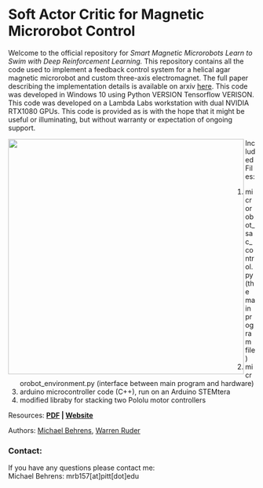 # Soft Actor Critic for Magnetic Microrobot Control


Welcome to the official repository for _Smart Magnetic Microrobots Learn to Swim with Deep Reinforcement Learning._ This repository contains all the code used to implement a feedback control system for a helical agar magnetic microrobot and custom three-axis electromagnet.  The full paper describing the implementation details is available on arxiv [here](). This code was developed in Windows 10 using Python VERSION Tensorflow VERISON. This code was developed on a Lambda Labs workstation with dual NVIDIA RTX1080 GPUs. This code is provided as is with the hope that it might be useful or illuminating, but without warranty or expectation of ongoing support.

<img align="left" src="readme/Figure 1.jpg" height=480px>


Included Files:
1) microrobot_sac_control.py (the main program file)
2) microrobot_environment.py (interface between main program and hardware)
3) arduino microcontroller code (C++), run on an Arduino STEMtera
4) modified libraby for stacking two Pololu motor controllers

Resources: <b> [PDF]() | [Website](https://www.warrenruder.com/) </b>

Authors: [Michael Behrens](https://www.linkedin.com/in/michael-behrens-phd/), [Warren Ruder](https://www.warrenruder.com/)

### Contact:

If you have any questions please contact me:  
Michael Behrens: mrb157[at]pitt[dot]edu
